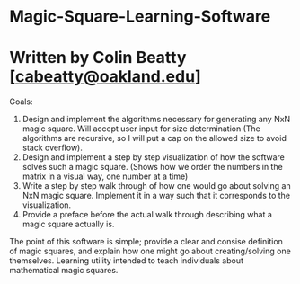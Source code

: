 # Magic-Square-Learning-Software
# Written by Colin Beatty [cabeatty@oakland.edu]
Goals:
1)   Design and implement the algorithms necessary for generating any NxN magic square.  Will accept user input for size  determination (The algorithms are recursive, so I will put a cap on the allowed size to avoid stack overflow).
2)   Design and implement a step by step visualization of how the software solves such a magic square.  (Shows how we order the numbers in the matrix in a visual way, one number at a time)
3)   Write a step by step walk through of how one would go about solving an NxN magic square.  Implement it in a way such that it corresponds to the visualization. 
4)   Provide a preface before the actual walk through describing what a magic square actually is.

The point of this software is simple; provide a clear and consise definition of magic squares, and explain how one might go about creating/solving one themselves.  Learning utility intended to teach individuals about mathematical magic squares.
